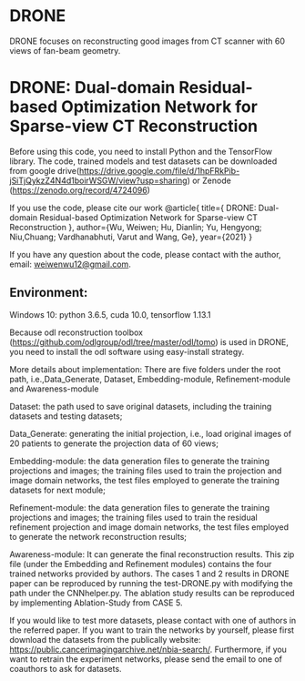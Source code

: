 # DRONE
DRONE focuses on reconstructing  good images from CT scanner with 60 views of fan-beam geometry. 
# DRONE: Dual-domain Residual-based Optimization Network for Sparse-view CT Reconstruction

Before using this code, you need to install Python and the TensorFlow library. The code, trained models and test datasets can be downloaded from google drive(https://drive.google.com/file/d/1hpFRkPib-jSiTjQykzZ4N4d1boirWSGW/view?usp=sharing) or Zenode (https://zenodo.org/record/4724096) 

If you use the code, please cite our work
@article{
	title={ DRONE: Dual-domain Residual-based Optimization Network for Sparse-view CT Reconstruction },
	author={Wu, Weiwen; Hu, Dianlin; Yu, Hengyong; Niu,Chuang; Vardhanabhuti, Varut and Wang, Ge},
	year={2021}
}

If you have any question about the code, please contact with the author, email: weiwenwu12@gmail.com.

## Environment:
Windows 10:
python 3.6.5, cuda 10.0, tensorflow 1.13.1 

Because odl reconstruction toolbox (https://github.com/odlgroup/odl/tree/master/odl/tomo) is used in DRONE, you need to install the odl software using easy-install strategy.

More details about implementation:
There are five folders under the root path, i.e.,Data_Generate, Dataset, Embedding-module, Refinement-module and Awareness-module

Dataset: the path used to save original datasets, including the training datasets and testing datasets;

Data_Generate: generating the initial projection, i.e., load original images of 20 patients to generate the projection data of 60 views;

Embedding-module: the data generation files to generate the training projections and images;  the training files used to train the projection and image domain networks, the test files employed to generate the training datasets for next module;

Refinement-module: the data generation files to generate the training projections and images; the training files used to train the residual refinement projection and image domain networks, the test files employed to generate the network reconstruction results;

Awareness-module: It can generate the final reconstruction results. This zip file (under the Embedding and Refinement modules) contains the four trained networks provided by authors. The cases 1 and 2 results in DRONE paper can be reproduced by running the test-DRONE.py with modifying the path under the CNNhelper.py. The ablation study results can be reproduced by implementing Ablation-Study from CASE 5. 

If you would like to test more datasets, please contact with one of authors in the referred paper. If you want to train the networks by yourself, please first download the datasets from the publically website: https://public.cancerimagingarchive.net/nbia-search/. Furthermore, if you want to retrain the experiment networks, please send the email to one of coauthors to ask for datasets.
